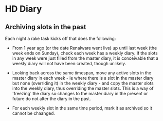 # HD Diary

## Archiving slots in the past

Each night a rake task kicks off that does the following:

- From 1 year ago (or the date Renalware went live) up until last week (the week ends on Sunday),
check each week has a weekly diary. If the slots in any week were just filled from the master diary,
it is conceivable that a weekly diary will not have been created, though unlikely.

- Looking back across the same timespan, move any active slots in the master diary in each week - ie
where there is a slot in the master diary but none (overriding it) in the weekly diary - and copy
the master slots into the weekly diary, thus overriding the master slots. This is a way of
'freezing' the diary so changes to the master diary in the present or future do not alter the
diary in the past.

- For each weekly slot in the same time period, mark it as archived so it cannot be chaanged.
